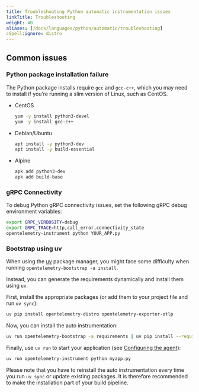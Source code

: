 ```yaml
---
title: Troubleshooting Python automatic instrumentation issues
linkTitle: Troubleshooting
weight: 40
aliases: [/docs/languages/python/automatic/troubleshooting]
cSpell:ignore: distro
---
```


## Common issues

### Python package installation failure

The Python package installs require `gcc` and `gcc-c++`, which you may need to
install if you’re running a slim version of Linux, such as CentOS.

<!-- markdownlint-disable blanks-around-fences -->

- CentOS
  ```sh
  yum -y install python3-devel
  yum -y install gcc-c++
  ```
- Debian/Ubuntu
  ```sh
  apt install -y python3-dev
  apt install -y build-essential
  ```
- Alpine
  ```sh
  apk add python3-dev
  apk add build-base
  ```

### gRPC Connectivity

To debug Python gRPC connectivity issues, set the following gRPC debug
environment variables:

```sh
export GRPC_VERBOSITY=debug
export GRPC_TRACE=http,call_error,connectivity_state
opentelemetry-instrument python YOUR_APP.py
```

### Bootstrap using uv

When using the [uv](https://docs.astral.sh/uv/) package manager, you might face
some difficulty when running `opentelemetry-bootstrap -a install`.

Instead, you can generate the requirements dynamically and install them using
`uv`.

First, install the appropriate packages (or add them to your project file and
run `uv sync`):

```sh
uv pip install opentelemetry-distro opentelemetry-exporter-otlp
```

Now, you can install the auto instrumentation:

```sh
uv run opentelemetry-bootstrap -a requirements | uv pip install --requirement -
```

Finally, use `uv run` to start your application (see
[Configuring the agent](#configuring-the-agent)):

```sh
uv run opentelemetry-instrument python myapp.py
```

Please note that you have to reinstall the auto instrumentation every time you
run `uv sync` or update existing packages. It is therefore recommended to make
the installation part of your build pipeline.
